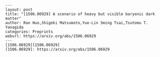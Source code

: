     ---
    layout: post
    title: "[1506.06929] A scenario of heavy but visible baryonic dark matter"
    author: Ran Huo,Shigeki Matsumoto,Yue-Lin Sming Tsai,Tsutomu T. Yanagida
    categories: Preprints
    weburl: https://arxiv.org/abs/1506.06929
    ---
    [1506.06929][1506.06929]
    [1506.06929]: https://arxiv.org/abs/1506.06929
